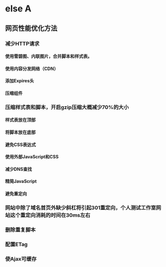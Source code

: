 # else A

## 网页性能优化方法 <i class="el-icon-question"></i>
<i class="el-icon-success"></i>
### 减少HTTP请求
#### 使用雪碧图、内联图片，合并脚本和样式表。
#### 使用内容分发网络（CDN）
#### 添加Expires头
#### 压缩组件

### 压缩样式表和脚本，开启gzip压缩大概减少70%的大小
#### 样式表放在顶部
#### 将脚本放在底部
#### 避免CSS表达式
#### 使用外部JavaScript和CSS
#### 减少DNS查找
#### 精简JavaScript
#### 避免重定向

### 网站中除了域名首页外缺少斜杠将引起301重定向，个人测试工作室网站这个重定向消耗的时间在30ms左右

### 删除重复脚本

### 配置ETag

### 使Ajax可缓存